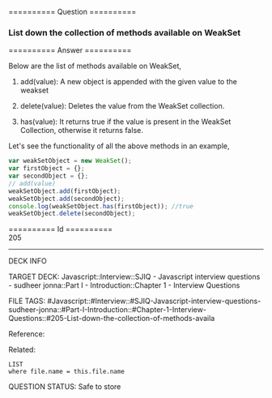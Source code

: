 ========== Question ==========  

### List down the collection of methods available on WeakSet  

========== Answer ==========  

Below are the list of methods available on WeakSet,

1. add(value): A new object is appended with the given value to the weakset

2. delete(value): Deletes the value from the WeakSet collection.

3. has(value): It returns true if the value is present in the WeakSet
    Collection, otherwise it returns false.

Let's see the functionality of all the above methods in an example,

```javascript
var weakSetObject = new WeakSet();
var firstObject = {};
var secondObject = {};
// add(value)
weakSetObject.add(firstObject);
weakSetObject.add(secondObject);
console.log(weakSetObject.has(firstObject)); //true
weakSetObject.delete(secondObject);
```

========== Id ==========  
205

---

DECK INFO

TARGET DECK: Javascript::Interview::SJIQ - Javascript interview questions - sudheer jonna::Part I - Introduction::Chapter 1 - Interview Questions

FILE TAGS: #Javascript::#Interview::#SJIQ-Javascript-interview-questions-sudheer-jonna::#Part-I-Introduction::#Chapter-1-Interview-Questions::#205-List-down-the-collection-of-methods-availa

Reference:

Related:

```dataview
LIST
where file.name = this.file.name
```

QUESTION STATUS: Safe to store
